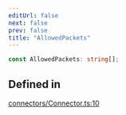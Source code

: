 ```yaml
---
editUrl: false
next: false
prev: false
title: "AllowedPackets"
---
```


```ts
const AllowedPackets: string[];
```

## Defined in

[connectors/Connector.ts:10](https://github.com/shipgirlproject/shoukaku/blob/428f92c432a1875d1770e54c312147a1f47a448d/src/connectors/Connector.ts#L10)
